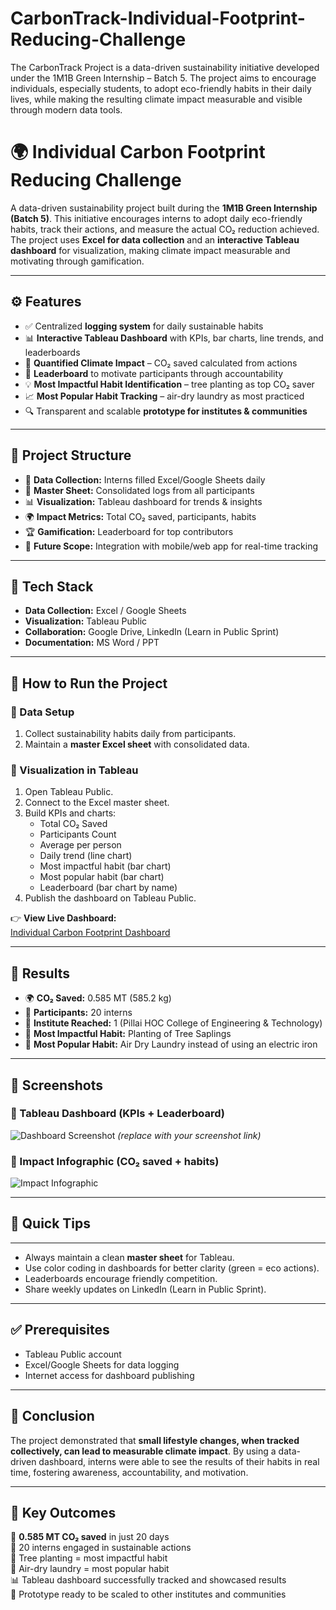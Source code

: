 # CarbonTrack-Individual-Footprint-Reducing-Challenge
The CarbonTrack Project is a data-driven sustainability initiative developed under the 1M1B Green Internship – Batch 5. The project aims to encourage individuals, especially students, to adopt eco-friendly habits in their daily lives, while making the resulting climate impact measurable and visible through modern data tools.
# 🌍 Individual Carbon Footprint Reducing Challenge

A data-driven sustainability project built during the **1M1B Green Internship (Batch 5)**. This initiative encourages interns to adopt daily eco-friendly habits, track their actions, and measure the actual CO₂ reduction achieved. The project uses **Excel for data collection** and an **interactive Tableau dashboard** for visualization, making climate impact measurable and motivating through gamification.

---

## ⚙️ Features

- ✅ Centralized **logging system** for daily sustainable habits  
- 📊 **Interactive Tableau Dashboard** with KPIs, bar charts, line trends, and leaderboards  
- 🌱 **Quantified Climate Impact** – CO₂ saved calculated from actions  
- 👥 **Leaderboard** to motivate participants through accountability  
- 💡 **Most Impactful Habit Identification** – tree planting as top CO₂ saver  
- 📈 **Most Popular Habit Tracking** – air-dry laundry as most practiced  
- 🔍 Transparent and scalable **prototype for institutes & communities**  

---

📁 **Project Structure**
-------------------
- 📝 **Data Collection:** Interns filled Excel/Google Sheets daily  
- 🔄 **Master Sheet:** Consolidated logs from all participants  
- 📊 **Visualization:** Tableau dashboard for trends & insights  
- 🌍 **Impact Metrics:** Total CO₂ saved, participants, habits  
- 🏆 **Gamification:** Leaderboard for top contributors  
- 🚀 **Future Scope:** Integration with mobile/web app for real-time tracking  

---

## 🧠 Tech Stack

- **Data Collection:** Excel / Google Sheets  
- **Visualization:** Tableau Public  
- **Collaboration:** Google Drive, LinkedIn (Learn in Public Sprint)  
- **Documentation:** MS Word / PPT  

---

## 🚀 How to Run the Project

### 🔹 Data Setup  
1. Collect sustainability habits daily from participants.  
2. Maintain a **master Excel sheet** with consolidated data.  

### 🔹 Visualization in Tableau  
1. Open Tableau Public.  
2. Connect to the Excel master sheet.  
3. Build KPIs and charts:  
   - Total CO₂ Saved  
   - Participants Count  
   - Average per person  
   - Daily trend (line chart)  
   - Most impactful habit (bar chart)  
   - Most popular habit (bar chart)  
   - Leaderboard (bar chart by name)  
4. Publish the dashboard on Tableau Public.  

👉 **View Live Dashboard:**  
[Individual Carbon Footprint Dashboard](https://public.tableau.com/app/profile/omkar.shinde2854/viz/IndividualCarbonFootprintChallenge/INDIVIDUALCARBONFOOTPRINTREDUCINGCHALLENGE?publish=yes)  

---

## 📌 Results

- 🌍 **CO₂ Saved:** 0.585 MT (585.2 kg)  
- 👥 **Participants:** 20 interns  
- 🏫 **Institute Reached:** 1 (Pillai HOC College of Engineering & Technology)  
- 🌳 **Most Impactful Habit:** Planting of Tree Saplings  
- 👕 **Most Popular Habit:** Air Dry Laundry instead of using an electric iron  

---

## 📸 Screenshots  

### 🔹 Tableau Dashboard (KPIs + Leaderboard)  
![Dashboard Screenshot](https://i.imgur.com/XXXXX.png) *(replace with your screenshot link)*  

### 🔹 Impact Infographic (CO₂ saved + habits)  
![Impact Infographic](https://i.imgur.com/YYYYY.png)  

---

## 🚀 Quick Tips
-------------
- Always maintain a clean **master sheet** for Tableau.  
- Use color coding in dashboards for better clarity (green = eco actions).  
- Leaderboards encourage friendly competition.  
- Share weekly updates on LinkedIn (Learn in Public Sprint).  

---

## ✅ Prerequisites

- Tableau Public account  
- Excel/Google Sheets for data logging  
- Internet access for dashboard publishing  

---

## 📌 Conclusion

The project demonstrated that **small lifestyle changes, when tracked collectively, can lead to measurable climate impact**. By using a data-driven dashboard, interns were able to see the results of their habits in real time, fostering awareness, accountability, and motivation.  

---

## 📌 Key Outcomes

🌱 **0.585 MT CO₂ saved** in just 20 days  
👥 20 interns engaged in sustainable actions  
🌳 Tree planting = most impactful habit  
👕 Air-dry laundry = most popular habit  
📊 Tableau dashboard successfully tracked and showcased results  
🚀 Prototype ready to be scaled to other institutes and communities  
